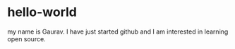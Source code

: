 # hello-world

my name is Gaurav. I have just started github and I am interested in learning open source.
